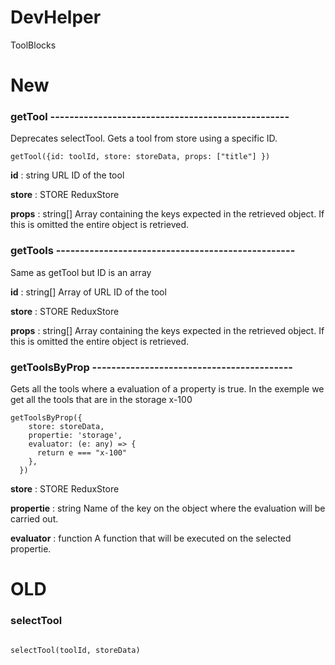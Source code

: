 # DevHelper
ToolBlocks

# New
### getTool --------------------------------------------------
Deprecates selectTool. 
Gets a tool from store using a specific ID.

```JS
getTool({id: toolId, store: storeData, props: ["title"] })
```

__id__ : string
URL ID of the tool

__store__ : STORE
ReduxStore

__props__ : string[]
Array containing the keys expected in the retrieved object.
If this is omitted the entire object is retrieved.

### getTools --------------------------------------------------
Same as getTool but ID is an array

__id__ : string[]
Array of URL ID of the tool

__store__ : STORE
ReduxStore

__props__ : string[]
Array containing the keys expected in the retrieved object.
If this is omitted the entire object is retrieved.

### getToolsByProp ------------------------------------------
Gets all the tools where a evaluation of a property is true.
In the exemple we get all the tools that are in the storage x-100

```JS
getToolsByProp({
    store: storeData,
    propertie: 'storage',
    evaluator: (e: any) => {
      return e === "x-100"
    },
  })
```
__store__ : STORE
ReduxStore

__propertie__ : string
Name of the key on the object where the evaluation will be carried out.

__evaluator__ : function
A function that will be executed on the selected propertie.

# OLD

### selectTool

```JS

selectTool(toolId, storeData)

```